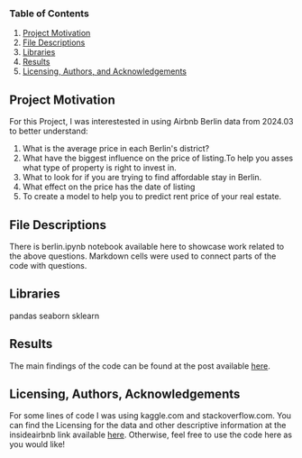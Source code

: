 ### Table of Contents

1. [Project Motivation](#motivation)
2. [File Descriptions](#files)
3. [Libraries](#libraries) 
4. [Results](#results)  
5. [Licensing, Authors, and Acknowledgements](#licensing)

## Project Motivation<a name="motivation"></a>

For this Project, I was interestested in using Airbnb Berlin data from 2024.03 to better understand:
1. What is the average price in each Berlin's district?
2. What have the biggest influence on the price of listing.To help you asses what type of property is right to invest in.
3. What to look for if you are trying to find affordable stay in Berlin.
4. What effect on the price has the date of listing
5. To create a model to help you to predict rent price of your real estate.

## File Descriptions <a name="files"></a>

There is berlin.ipynb notebook available here to showcase work related to the above questions. Markdown cells were used to connect parts of the code with questions.  

## Libraries<a name="libraries"></a>

pandas
seaborn
sklearn

## Results<a name="results"></a>

The main findings of the code can be found at the post available [here](https://medium.com/@irve/can-you-guess-what-influences-airbnb-prices-in-berlin-3720764acad9).

## Licensing, Authors, Acknowledgements<a name="licensing"></a>
For some lines of code I was using kaggle.com and stackoverflow.com.
You can find the Licensing for the data and other descriptive information at the insideairbnb link available [here](https://insideairbnb.com/get-the-data/).  Otherwise, feel free to use the code here as you would like! 
